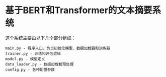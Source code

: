 # 基于BERT和Transformer的文本摘要系统

这个系统主要由以下几个部分组成：
```
main.py - 程序入口，负责初始化模型、数据加载器和训练器
trainer.py - 训练和评估逻辑
model.py - 模型定义
data_loader.py - 数据加载和预处理
config.py - 各种配置参数
```
